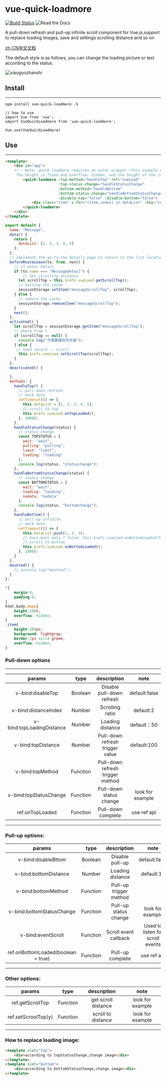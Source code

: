 # vue-quick-loadmore
[![Build Status](https://travis-ci.com/duyanpeng/vue-quick-loadmore.svg?branch=master)](https://travis-ci.org/duyanpeng/vue-quick-loadmore)
![Read the Docs](https://img.shields.io/readthedocs/pip.svg)

A pull-down refresh and pull-up infinite scroll component for Vue.js,support to replace loading images, save and settings scrolling distance and so on

[zh-CN中文文档](https://github.com/duyanpeng/vue-quick-loadmore/blob/master/README.zh-CN.md)

The default style is as follows, you can change the loading picture or text according to the status.

![xiaoguozhanshi](./static/loadmoregif.gif)


## Install
---
`npm install vue-quick-loadmore -S`

```
// how to use
import Vue from 'vue';
import VueQuickLoadmore from 'vue-quick-loadmore';

Vue.use(VueQuickLoadmore)
```

## Use
---
```html
<template>
    <div id="app">
    <!-- Note: quick-loadmore requires an outer wrapper (this example #app)
     The height is fixed and overflow: hidden, and the height of the internal data of quick-loadmore is greater than the      height of the package container.To trigger the pull-load function of quick-loadmore -->
        <quick-loadmore :top-method="handleTop" ref="vueLoad" 
                        :top-status-change="handleStatusChange" 
                        :bottom-method="handleBottom" 
                        :bottom-status-change="handleBottomStatusChange" 
                        :disable-top="false" :disable-bottom="false">
            <div class="item" v-for="(item,index) in dataList" :key="index">{{index}}</div>
        </quick-loadmore>
    </div>
</template>
```
```javascript
export default {
  name: "Message",
  data() {
    return {
      dataList: [1, 2, 3, 4, 5]
    };
  },
  // Implement the go to the details page to return to the list location function - with keep-alive
  beforeRouteLeave(to, from, next) {
    // if enter detail
    if (to.name === "MessageDetail") {
        // Get scrolling distance
      let scrollTop = this.$refs.vueLoad.getScrollTop();
      // Setting the cache
      sessionStorage.setItem("messageScrollTop", scrollTop);
    } else {
      // remore the cache  
      sessionStorage.removeItem("messageScrollTop");
    }
    next();
  },
  activated() {  
    let scrollTop = sessionStorage.getItem("messageScrollTop");
    // where from ?
    if (scrollTop == null) {
      console.log("不需要缓存的页面");
    } else {
     // need record -- scroll
      this.$refs.vueLoad.setScrollTop(scrollTop);
    }
  },
  deactivated() {

  },
  methods: {
    handleTop() {
      // pull-down refresh  
      // mock data
      setTimeout(() => {
        this.dataList = [1, 2, 3, 4, 5];
        // scroll to top
        this.$refs.vueLoad.onTopLoaded();
      }, 1000);
    },
    handleStatusChange(status) {
      // status change
      const TOPSTATUS = {
        wait: "wait",
        pulling: "pulling",
        limit: "limit",
        loading: "loading"
      }; 
      console.log(status, "statuschange");
    },
    handleBottomStatusChange(status) {
      // status change  
      const BOTTOMSTATUS = {
        wait: "wait",
        loading: "loading",
        nodata: "nodata"
      };
      console.log(status, "bottomchange");
    },
    handleBottom() {
      // pull-up infinite
      // mock data
      setTimeout(() => {
        this.dataList.push(1, 2, 3);
        // have more data ? false: this.$refs.vueLoad.onBottomLoaded(false))
        // scroll to bottom
        this.$refs.vueLoad.onBottomLoaded();
      }, 1000);
    }
  },
  mounted() {
    // console.log("mounted");
  }
};
```
```css
*{
    margin:0;
    padding:0;
}
html,body,#app{
    height:100%;
    overflow: hidden;
}
.item{
    height:200px;
    background: lightgray;
    border:2px solid green;
    overflow: hidden;
}
```

### Pull-down options
---
params|type|description|note
:--:|:--:|:--:|:--:
v-bind:disableTop|Boolean|Disable pull-down refresh|default:false
v-bind:distanceIndex|Number|Scrolling ratio|default:2
v-bind:topLoadingDistance|Number|Loading distance|default：50
v-bind:topDistance|Number|Pull-down refresh trigger value|default:100
v-bind:topMethod|Function|Pull-down refresh trigger method|
v-bind:topStatusChange|Function|Pull-down status change|look for example
ref.onTopLoaded|Function|Pull-down complete|use ref api
---
### Pull-up options:
params|type|description|note
:--:|:--:|:--:|:--:
v-bind:disableBttom|Boolean|Disable pull-up|default:false
v-bind:bottomDistance|Number|Loading distance|default:10
v-bind:bottomMethod|Function|Pull-up trigger method|
v-bind:bottomStatusChange|Function|Pull-up status change|look for example
v-bind:eventScroll|Function|Scroll event callback|Used to listen for scroll events
ref.onBottomLoaded(boolean = true)|Function|Pull-up complete|use ref api
---
### Other options:
params|type|description|note
:--:|:--:|:--:|:--:
ref.getScrollTop|Function|get scroll distance|look for example
ref.setScroolTop(y)|Function|scroll to distance|look for example
---
### How to replace loading image:

```html
<template slot="top">
    <div>according to topStatusChange,change image</div>
</template>    
<template slot="bottom">
    <div>according to bottomStatusChange,change image</div>
</template>   

```


